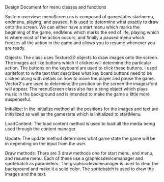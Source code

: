 Design Document for menu classes and functions

System overview:
menuScreen.cs is composed of gamestates startmenu, endmenu, playing, and paused. It is used to determine what exactly to draw onto
the screen. We can either have a start menu which marks the beginning of the game, endMenu which marks the end of life, playing 
which is where most of the action occurs, and finally a paused menu which freezes all the action in the game and allows you to 
resume whenever you are ready. 

Objects:
The class uses Texture2D objects to draw images onto the screen. The images act like buttons which if clicked will determine the
particular action. The buttons on the keyboard are used to click these buttons. I used spritefont to write
text that describes what key board buttons need to be clicked along with details on how to move the player and pause the game. 
Vector2's are used to determine the position on the screen the images/font will appear. The menuScreen class also has a song
object which plays music in the background and is intended to make the game a little more suspenseful. 

Initialize:
In the initialize method all the positions for the images and text are initialized as well as the gamestate which is initialized to startMenu. 

LoadContent:
The load content method is used to load all the media being used through the content manager. 

Update: 
The update method determines what game state the game will be in depending on the input from the user. 

Draw methods: 
There are 3 draw methods one for start menu, end menu, and resume menu. Each of
these use a graphicsdevicemanager and spritebatch as parameters. The graphicsdevicemanager is used to clear the background and make
it a solid color. The spritebatch is used to draw the images and the text.  
